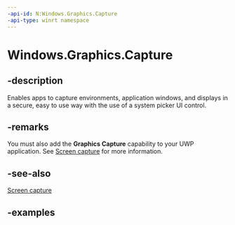 ```yaml
---
-api-id: N:Windows.Graphics.Capture
-api-type: winrt namespace
---
```


<!-- Namespace syntax.
namespace Windows.Graphics.Capture 
-->

# Windows.Graphics.Capture

## -description

Enables apps to capture environments, application windows, and displays in a secure, easy to use way with the use of a system picker UI control.

## -remarks

You must also add the **Graphics Capture** capability to your UWP application. See [Screen capture](https://docs.microsoft.com/windows/uwp/audio-video-camera/screen-capture#add-the-screen-capture-capability) for more information.

## -see-also

[Screen capture](https://docs.microsoft.com/windows/uwp/audio-video-camera/screen-capture)

## -examples
